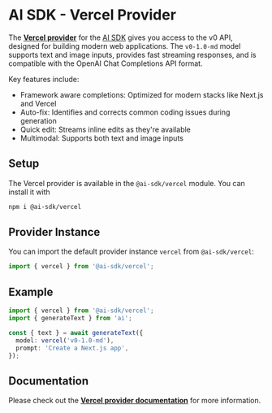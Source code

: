 # AI SDK - Vercel Provider

The **[Vercel provider](https://ai-sdk.dev/providers/ai-sdk-providers/vercel)** for the [AI SDK](https://ai-sdk.dev/docs)
gives you access to the v0 API, designed for building modern web applications. The `v0-1.0-md` model supports text and image inputs, provides fast streaming responses, and is compatible with the OpenAI Chat Completions API format.

Key features include:

- Framework aware completions: Optimized for modern stacks like Next.js and Vercel
- Auto-fix: Identifies and corrects common coding issues during generation
- Quick edit: Streams inline edits as they're available
- Multimodal: Supports both text and image inputs

## Setup

The Vercel provider is available in the `@ai-sdk/vercel` module. You can install it with

```bash
npm i @ai-sdk/vercel
```

## Provider Instance

You can import the default provider instance `vercel` from `@ai-sdk/vercel`:

```ts
import { vercel } from '@ai-sdk/vercel';
```

## Example

```ts
import { vercel } from '@ai-sdk/vercel';
import { generateText } from 'ai';

const { text } = await generateText({
  model: vercel('v0-1.0-md'),
  prompt: 'Create a Next.js app',
});
```

## Documentation

Please check out the **[Vercel provider documentation](https://ai-sdk.dev/providers/ai-sdk-providers/vercel)** for more information.
